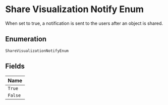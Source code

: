 
# Share Visualization Notify Enum

When set to true, a notification is sent to the users after an object is shared.

## Enumeration

`ShareVisualizationNotifyEnum`

## Fields

| Name |
|  --- |
| `True` |
| `False` |

